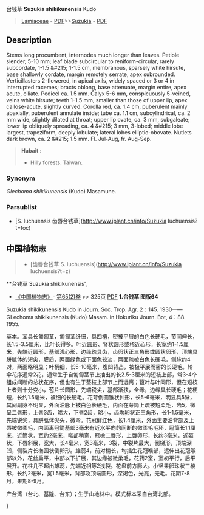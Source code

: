 台钱草 **Suzukia shikikunensis** Kudo

> [Lamiaceae](http://www.iplant.cn/info/Lamiaceae?t=foc) - [PDF](http://www.iplant.cn/foc/pdf/Lamiaceae.pdf)>>[Suzukia](http://www.iplant.cn/info/Suzukia?t=foc) - [PDF](http://www.iplant.cn/foc/pdf/Suzukia.pdf)

## Description

Stems long procumbent, internodes much longer than leaves. Petiole slender, 5-10 mm; leaf blade subcircular to reniform-circular, rarely subcordate, 1-1.5 &amp;#215; 1-1.5 cm, membranous, sparsely white hirsute, base shallowly cordate, margin remotely serrate, apex subrounded. Verticillasters 2-flowered, in apical axils, widely spaced or 3 or 4 in interrupted racemes; bracts oblong, base attenuate, margin entire, apex acute, ciliate. Pedicel ca. 1.5 mm. Calyx 5-6 mm, conspicuously 5-veined, veins white hirsute; teeth 1-1.5 mm, smaller than those of upper lip, apex callose-acute, slightly curved. Corolla red, ca. 1.4 cm, puberulent mainly abaxially, puberulent annulate inside; tube ca. 1.1 cm, subcylindrical, ca. 2 mm wide, slightly dilated at throat; upper lip ovate, ca. 3 mm, subgaleate; lower lip obliquely spreading, ca. 4 &amp;#215; 3 mm, 3-lobed; middle lobe largest, trapeziform, deeply lobulate; lateral lobes elliptic-obovate. Nutlets dark brown, ca. 2 &amp;#215; 1.5 mm. Fl. Jul-Aug, fr. Aug-Sep.

> **Habait** : 
>* Hilly forests. Taiwan.

### Synonym
*Glechoma shikikunensis* (Kudo) Masamune.

### Parsublist

* [S.  luchuensis  齿唇台钱草](http://www.iplant.cn/info/Suzukia luchuensis?t=foc)

## 中国植物志

> * [齿唇台钱草  S.  luchuensis](http://www.iplant.cn/info/Suzukia luchuensis?t=z)

**台钱草 Suzukia shikikunensis",

* [《中国植物志》](http://www.iplant.cn/frps)- [第65(2)卷](http://www.iplant.cn/frps/vol/65(2)) >> 325页 [PDF](http://www.iplant.cn/frps/pdf/65(2)/325.PDF)
**1.台钱草 图版64**

Suzukia shikikunensis Kudo in Journ. Soc. Trop. Agr. 2：145. 1930——GLechoma shikikunensis (Kudo) Masam. in Hokuriku Journ. Bot, 4：88. 1955.

草本。茎具长匍匐茎，匍匐茎纤细，具四槽，密被平展的白色长硬毛，节间伸长，长1.5-3.5厘米，比叶长得多。叶近圆形、肾状圆形或稀近心形，长宽约1-1.5厘米，先端近圆形，基部浅心形，边缘疏具齿，齿卵状正三角形或圆状卵形，顶端具胼胝体的短尖，膜质，两面绿色或下面色较淡，两面疏被白色长硬毛，侧脉约4对，两面略明显；叶柄细，长5-10毫米，腹凹背凸，被极平展而密的长硬毛。轮伞花序通常2花，通常生于自匍匐茎节上抽出的长2.5-3厘米的短枝上部，常3-4个组成间断的总状花序，但也有生于茎枝上部节上而远离；苞叶与叶同形，但在短枝上者则十分变小，苞片长圆形，先端锐尖，基部渐狭，全缘，边缘具长硬毛；花梗短，长约1.5毫米，被细的长硬毛。花萼倒圆锥状钟形，长5-6毫米，明显具5脉，其间副脉不明显，外面沿脉上被白色长硬毛，内面在萼筒上疏被短柔毛，齿5，微呈二唇形，上唇3齿，略大，下唇2齿，略小，齿均卵状正三角形，长1-1.5毫米，先端锐尖，具胼胝体尖头，微弯。花冠鲜红色，长1.4厘米，外面主要沿背部及上唇被微柔毛，内面离冠筒基部3毫米有近水平向的间断的微柔毛毛环，冠筒长1.1厘米，近筒状，宽约2毫米，喉部稍宽，冠檐二唇形，上唇卵形，长约3毫米，近盔状，下唇斜展，宽大，长4毫米，宽3毫米，3裂，中裂片最大，倒梯形，顶端深凹，侧裂片长椭圆状倒卵形。雄蕊4，前对稍长，均插生花冠喉部，远伸出花冠喉部以外，花丝扁平，中部以下扩展，其边缘被微柔毛，花药2室，室初平行，后平展开。花柱几不超出雄蕊，先端近相等2浅裂。花盘前方膨大。小坚果卵珠状三棱形，长约2毫米，宽1.5毫米，背部及顶端圆形，深褐色，光亮，无毛。花期7-8月，果期8-9月。

产台湾（台北、基隆、台东）；生于山地林中。模式标本采自台湾北部。

}